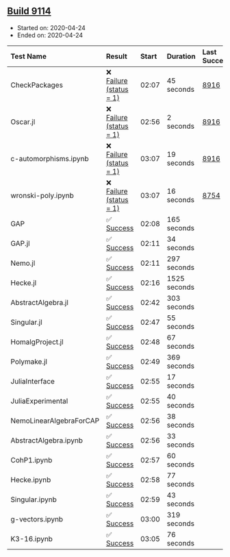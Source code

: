 ## [Build 9114](https://oscarci.mathematik.uni-kl.de/job/oscar/9114/)

* Started on: 2020-04-24
* Ended on: 2020-04-24

| Test Name    | Result | Start | Duration | Last Success | First Failure |
|:-------------|:-------|:------|:---------|:-------------|:--------------|
| CheckPackages | ❌ [Failure (status = 1)](https://oscarci.mathematik.uni-kl.de/job/oscar/9114/artifact/logs/build-9114/CheckPackages.log) | 02:07 | 45 seconds | [8916](https://oscarci.mathematik.uni-kl.de/job/oscar/8916/) | [8920](https://oscarci.mathematik.uni-kl.de/job/oscar/8920/) |
| Oscar.jl | ❌ [Failure (status = 1)](https://oscarci.mathematik.uni-kl.de/job/oscar/9114/artifact/logs/build-9114/Oscar.jl.log) | 02:56 | 2 seconds | [8916](https://oscarci.mathematik.uni-kl.de/job/oscar/8916/) | [8920](https://oscarci.mathematik.uni-kl.de/job/oscar/8920/) |
| c-automorphisms.ipynb | ❌ [Failure (status = 1)](https://oscarci.mathematik.uni-kl.de/job/oscar/9114/artifact/logs/build-9114/c-automorphisms.ipynb.log) | 03:07 | 19 seconds | [8916](https://oscarci.mathematik.uni-kl.de/job/oscar/8916/) | [8920](https://oscarci.mathematik.uni-kl.de/job/oscar/8920/) |
| wronski-poly.ipynb | ❌ [Failure (status = 1)](https://oscarci.mathematik.uni-kl.de/job/oscar/9114/artifact/logs/build-9114/wronski-poly.ipynb.log) | 03:07 | 16 seconds | [8754](https://oscarci.mathematik.uni-kl.de/job/oscar/8754/) | [8755](https://oscarci.mathematik.uni-kl.de/job/oscar/8755/) |
| GAP | ✅ [Success](https://oscarci.mathematik.uni-kl.de/job/oscar/9114/artifact/logs/build-9114/GAP.log) | 02:08 | 165 seconds |  |  |
| GAP.jl | ✅ [Success](https://oscarci.mathematik.uni-kl.de/job/oscar/9114/artifact/logs/build-9114/GAP.jl.log) | 02:11 | 34 seconds |  |  |
| Nemo.jl | ✅ [Success](https://oscarci.mathematik.uni-kl.de/job/oscar/9114/artifact/logs/build-9114/Nemo.jl.log) | 02:11 | 297 seconds |  |  |
| Hecke.jl | ✅ [Success](https://oscarci.mathematik.uni-kl.de/job/oscar/9114/artifact/logs/build-9114/Hecke.jl.log) | 02:16 | 1525 seconds |  |  |
| AbstractAlgebra.jl | ✅ [Success](https://oscarci.mathematik.uni-kl.de/job/oscar/9114/artifact/logs/build-9114/AbstractAlgebra.jl.log) | 02:42 | 303 seconds |  |  |
| Singular.jl | ✅ [Success](https://oscarci.mathematik.uni-kl.de/job/oscar/9114/artifact/logs/build-9114/Singular.jl.log) | 02:47 | 55 seconds |  |  |
| HomalgProject.jl | ✅ [Success](https://oscarci.mathematik.uni-kl.de/job/oscar/9114/artifact/logs/build-9114/HomalgProject.jl.log) | 02:48 | 67 seconds |  |  |
| Polymake.jl | ✅ [Success](https://oscarci.mathematik.uni-kl.de/job/oscar/9114/artifact/logs/build-9114/Polymake.jl.log) | 02:49 | 369 seconds |  |  |
| JuliaInterface | ✅ [Success](https://oscarci.mathematik.uni-kl.de/job/oscar/9114/artifact/logs/build-9114/JuliaInterface.log) | 02:55 | 17 seconds |  |  |
| JuliaExperimental | ✅ [Success](https://oscarci.mathematik.uni-kl.de/job/oscar/9114/artifact/logs/build-9114/JuliaExperimental.log) | 02:55 | 40 seconds |  |  |
| NemoLinearAlgebraForCAP | ✅ [Success](https://oscarci.mathematik.uni-kl.de/job/oscar/9114/artifact/logs/build-9114/NemoLinearAlgebraForCAP.log) | 02:56 | 38 seconds |  |  |
| AbstractAlgebra.ipynb | ✅ [Success](https://oscarci.mathematik.uni-kl.de/job/oscar/9114/artifact/logs/build-9114/AbstractAlgebra.ipynb.log) | 02:56 | 33 seconds |  |  |
| CohP1.ipynb | ✅ [Success](https://oscarci.mathematik.uni-kl.de/job/oscar/9114/artifact/logs/build-9114/CohP1.ipynb.log) | 02:57 | 60 seconds |  |  |
| Hecke.ipynb | ✅ [Success](https://oscarci.mathematik.uni-kl.de/job/oscar/9114/artifact/logs/build-9114/Hecke.ipynb.log) | 02:58 | 77 seconds |  |  |
| Singular.ipynb | ✅ [Success](https://oscarci.mathematik.uni-kl.de/job/oscar/9114/artifact/logs/build-9114/Singular.ipynb.log) | 02:59 | 43 seconds |  |  |
| g-vectors.ipynb | ✅ [Success](https://oscarci.mathematik.uni-kl.de/job/oscar/9114/artifact/logs/build-9114/g-vectors.ipynb.log) | 03:00 | 319 seconds |  |  |
| K3-16.ipynb | ✅ [Success](https://oscarci.mathematik.uni-kl.de/job/oscar/9114/artifact/logs/build-9114/K3-16.ipynb.log) | 03:05 | 76 seconds |  |  |
